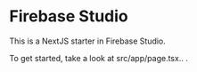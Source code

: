 # Firebase Studio

This is a NextJS starter in Firebase Studio.

To get started, take a look at src/app/page.tsx.. .
